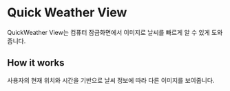 # Quick Weather View

QuickWeather View는 컴퓨터 잠금화면에서 이미지로 날씨를 빠르게 알 수 있게 도와줍니다.

## How it works

사용자의 현재 위치와 시간을 기반으로 날씨 정보에 따라 다른 이미지를 보여줍니다.
